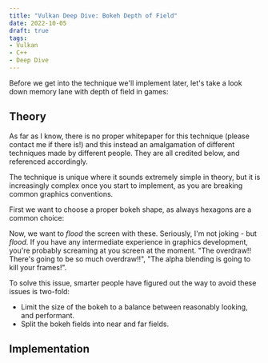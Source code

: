 ```yaml
---
title: "Vulkan Deep Dive: Bokeh Depth of Field"
date: 2022-10-05
draft: true
tags:
- Vulkan
- C++
- Deep Dive
---
```


Before we get into the technique we'll implement later, let's take a look down memory lane with depth of field in games:

## Theory

As far as I know, there is no proper whitepaper for this technique (please contact me if there is!) and this instead an
amalgamation of different techniques made by different people. They are all credited below, and referenced accordingly.

The technique is unique where it sounds extremely simple in theory, but it is increasingly
complex once you start to implement, as you are breaking common graphics conventions.

First we want to choose a proper bokeh shape, as always hexagons are a common choice:

<hexagonal image>

Now, we want to _flood_ the screen with these. Seriously, I'm not joking - but _flood_. If you
have any intermediate experience in graphics development, you're probably screaming at you screen at the moment.
"The overdraw!! There's going to be so much overdraw!!", "The alpha blending is going to kill your frames!".

To solve this issue, smarter people have figured out the way to avoid these issues is two-fold:

* Limit the size of the bokeh to a balance between reasonably looking, and performant.
* Split the bokeh fields into near and far fields.


## Implementation